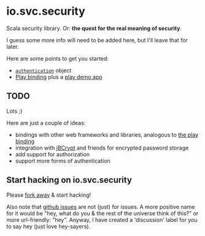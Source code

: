 io.svc.security
===============

Scala security library. Or: **the quest for the real meaning of security**.

I guess some more info will need to be added here, but I'll leave that for later.

Here are some points to get you started:

* [`authentication`](https://github.com/svc-io/io.svc.security/blob/master/src/main/scala/io/svc/security/authentication.scala) object
* [Play binding](https://github.com/svc-io/io.svc.security.play) plus a [play demo app](https://github.com/svc-io/io.svc.security.play.demo)

TODO
----
Lots ;)

Here are just a couple of ideas:

* bindings with other web frameworks and libraries, analogous to [the play binding](https://github.com/svc-io/io.svc.security.play)
* integration with [jBCrypt](http://www.mindrot.org/projects/jBCrypt/) and friends for encrypted password storage
* add support for authorization
* support more forms of authentication


Start hacking on io.svc.security
--------------------------------
Please [fork away](https://github.com/svc-io/io.svc.security/fork_select) & start hacking!

Also note that [github issues](https://github.com/svc-io/io.svc.security/issues) are not (just) for issues. 
A more positive name for it would be "hey, what do you & the rest of the universe think of this?" 
or more url-friendly: "hey".
Anyway, I have created a 'discussion' label for you to say hey (just love hey-sayers).

